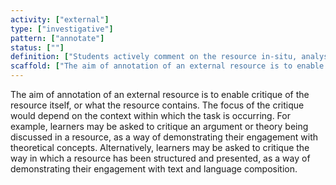 ```yaml
---
activity: ["external"]
type: ["investigative"]
pattern: ["annotate"]
status: [""]
definition: ["Students actively comment on the resource in-situ, analysing the resource and its structure and composition."]
scaffold: ["The aim of annotation of an external resource is to enable critique of the resource itself, or what the resource contains. The focus of the critique would depend on the context within which the task is occurring. For example, learners may be asked to critique an argument or theory being discussed in a resource, as a way of demonstrating their engagement with theoretical concepts. Alternatively, learners may be asked to critique the way in which a resource has been structured and presented, as a way of demonstrating their engagement with text and language composition."]
---
```


The aim of annotation of an external resource is to enable critique of the resource itself, or what the resource contains. The focus of the critique would depend on the context within which the task is occurring. For example, learners may be asked to critique an argument or theory being discussed in a resource, as a way of demonstrating their engagement with theoretical concepts. Alternatively, learners may be asked to critique the way in which a resource has been structured and presented, as a way of demonstrating their engagement with text and language composition.
